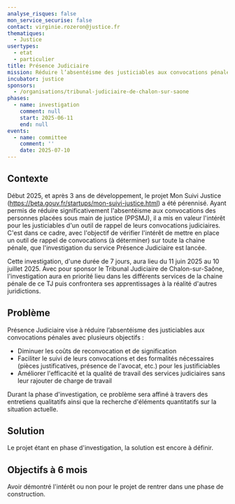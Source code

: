 ```yaml
---
analyse_risques: false
mon_service_securise: false
contact: virginie.rozeron@justice.fr
thematiques:
  - Justice
usertypes:
  - etat
  - particulier
title: Présence Judiciaire
mission: Réduire l’absentéisme des justiciables aux convocations pénales
incubator: justice
sponsors:
  - /organisations/tribunal-judiciaire-de-chalon-sur-saone
phases:
  - name: investigation
    comment: null
    start: 2025-06-11
    end: null
events:
  - name: committee
    comment: ''
    date: 2025-07-10
---
```

## Contexte

Début 2025, et après 3 ans de développement, le projet Mon Suivi Justice (https://beta.gouv.fr/startups/mon-suivi-justice.html) a été pérennisé. Ayant permis de réduire significativement l'absentéisme aux convocations des personnes placées sous main de justice (PPSMJ), il a mis en valeur l'intérêt pour les justiciables d'un outil de rappel de leurs convocations judiciaires. C'est dans ce cadre, avec l'objectif de vérifier l'intérêt de mettre en place un outil de rappel de convocations (à déterminer) sur toute la chaine pénale, que l'investigation du service Présence Judiciaire est lancée.

Cette investigation, d'une durée de 7 jours, aura lieu du 11 juin 2025 au 10 juillet 2025. Avec pour sponsor le Tribunal Judiciaire de Chalon-sur-Saône, l'investigation aura en priorité lieu dans les différents services de la chaine pénale de ce TJ puis confrontera ses apprentissages à la réalité d'autres juridictions.

## Problème

Présence Judiciaire vise à réduire l’absentéisme des justiciables aux convocations pénales avec plusieurs objectifs :
- Diminuer les coûts de reconvocation et de signification
- Faciliter le suivi de leurs convocations et des formalités nécessaires (pièces justificatives, présence de l'avocat, etc.) pour les justificiables
- Améliorer l'efficacité et la qualité de travail des services judiciaires sans leur rajouter de charge de travail

Durant la phase d'investigation, ce problème sera affiné à travers des entretiens qualitatifs ainsi que la recherche d'éléments quantitatifs sur la situation actuelle.

## Solution

Le projet étant en phase d'investigation, la solution est encore à définir.

## Objectifs à 6 mois

Avoir démontré l'intérêt ou non pour le projet de rentrer dans une phase de construction.